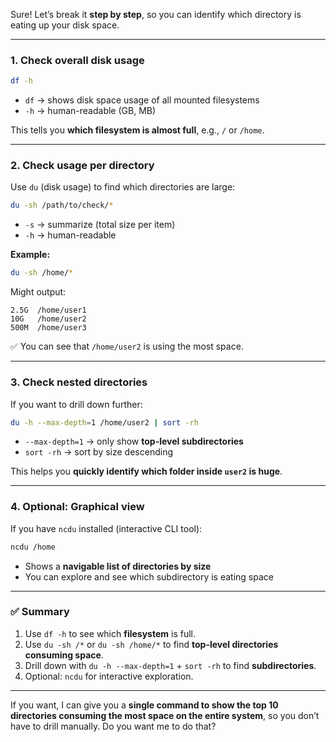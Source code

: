 Sure! Let’s break it **step by step**, so you can identify which directory is eating up your disk space.

---

### 1. **Check overall disk usage**

```bash
df -h
```

* `df` → shows disk space usage of all mounted filesystems
* `-h` → human-readable (GB, MB)

This tells you **which filesystem is almost full**, e.g., `/` or `/home`.

---

### 2. **Check usage per directory**

Use `du` (disk usage) to find which directories are large:

```bash
du -sh /path/to/check/*
```

* `-s` → summarize (total size per item)
* `-h` → human-readable

**Example:**

```bash
du -sh /home/*
```

Might output:

```
2.5G  /home/user1
10G   /home/user2
500M  /home/user3
```

✅ You can see that `/home/user2` is using the most space.

---

### 3. **Check nested directories**

If you want to drill down further:

```bash
du -h --max-depth=1 /home/user2 | sort -rh
```

* `--max-depth=1` → only show **top-level subdirectories**
* `sort -rh` → sort by size descending

This helps you **quickly identify which folder inside `user2` is huge**.

---

### 4. **Optional: Graphical view**

If you have `ncdu` installed (interactive CLI tool):

```bash
ncdu /home
```

* Shows a **navigable list of directories by size**
* You can explore and see which subdirectory is eating space

---

### ✅ Summary

1. Use `df -h` to see which **filesystem** is full.
2. Use `du -sh /*` or `du -sh /home/*` to find **top-level directories consuming space**.
3. Drill down with `du -h --max-depth=1` + `sort -rh` to find **subdirectories**.
4. Optional: `ncdu` for interactive exploration.

---

If you want, I can give you a **single command to show the top 10 directories consuming the most space on the entire system**, so you don’t have to drill manually. Do you want me to do that?
